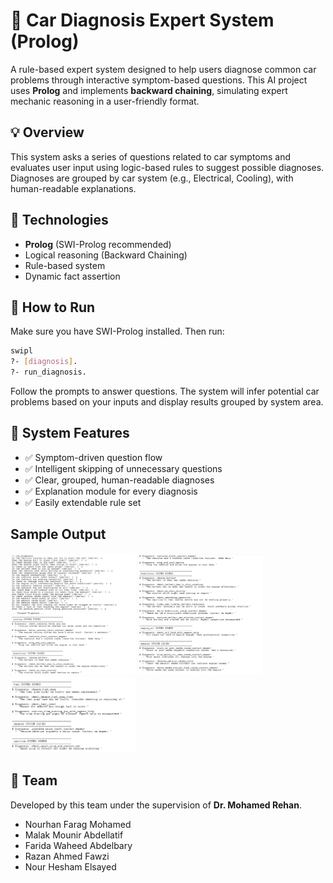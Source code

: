 # 🧰 Car Diagnosis Expert System (Prolog)

A rule-based expert system designed to help users diagnose common car problems through interactive symptom-based questions. This AI project uses **Prolog** and implements **backward chaining**, simulating expert mechanic reasoning in a user-friendly format.

## 💡 Overview

This system asks a series of questions related to car symptoms and evaluates user input using logic-based rules to suggest possible diagnoses. Diagnoses are grouped by car system (e.g., Electrical, Cooling), with human-readable explanations.

## 🔧 Technologies

- **Prolog** (SWI-Prolog recommended)
- Logical reasoning (Backward Chaining)
- Rule-based system
- Dynamic fact assertion


## 🚀 How to Run

Make sure you have SWI-Prolog installed. Then run:

```bash
swipl
?- [diagnosis].
?- run_diagnosis.
```

Follow the prompts to answer questions. The system will infer potential car problems based on your inputs and display results grouped by system area.

## 🧠 System Features

- ✅ Symptom-driven question flow
- ✅ Intelligent skipping of unnecessary questions
- ✅ Clear, grouped, human-readable diagnoses
- ✅ Explanation module for every diagnosis
- ✅ Easily extendable rule set

## Sample Output

<img src="assets/image7.png" width="200"/>          <img src="assets/image8.png" width="200"/>          <img src="assets/image9.png" width="200"/>


## 👥 Team

Developed by this team under the supervision of **Dr. Mohamed Rehan**.

- Nourhan Farag Mohamed
- Malak Mounir Abdellatif
- Farida Waheed Abdelbary
- Razan Ahmed Fawzi
- Nour Hesham Elsayed
